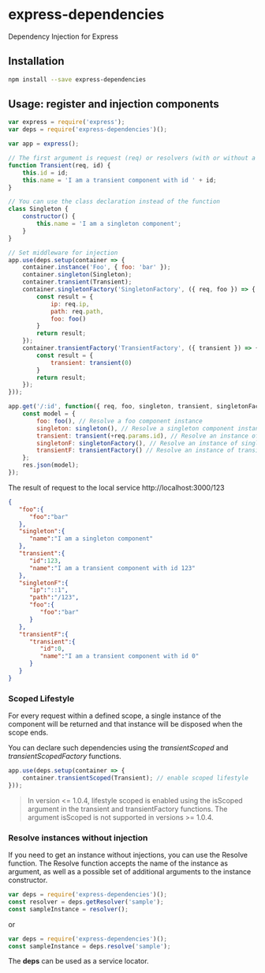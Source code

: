# express-dependencies

Dependency Injection for Express

## Installation

```sh
npm install --save express-dependencies
```

## Usage: register and injection components

```js
var express = require('express');
var deps = require('express-dependencies')();

var app = express();

// The first argument is request (req) or resolvers (with or without a request), for example: Transient({ foo, singleton, req }, id) {
function Transient(req, id) {
    this.id = id;
    this.name = 'I am a transient component with id ' + id;
}

// You can use the class declaration instead of the function
class Singleton {
    constructor() {
        this.name = 'I am a singleton component';
    }
}

// Set middleware for injection
app.use(deps.setup(container => {
    container.instance('Foo', { foo: 'bar' });
    container.singleton(Singleton);
    container.transient(Transient);
    container.singletonFactory('SingletonFactory', ({ req, foo }) => {
        const result = {
            ip: req.ip,
            path: req.path,
            foo: foo()
        }
        return result;
    });
    container.transientFactory('TransientFactory', ({ transient }) => {
        const result = {
            transient: transient(0)
        }
        return result;
    });
}));

app.get('/:id', function({ req, foo, singleton, transient, singletonFactory, transientFactory }, res, next) {
    const model = {
        foo: foo(), // Resolve a foo component instance
        singleton: singleton(), // Resolve a singleton component instance
        transient: transient(+req.params.id), // Resolve an instance of transient component with id
        singletonF: singletonFactory(), // Resolve an instance of singleton component created using a factory
        transientF: transientFactory() // Resolve an instance of transient component created using a factory
    };
    res.json(model);
});

```

The result of request to the local service http://localhost:3000/123

```json
{
   "foo":{
      "foo":"bar"
   },
   "singleton":{
      "name":"I am a singleton component"
   },
   "transient":{
      "id":123,
      "name":"I am a transient component with id 123"
   },
   "singletonF":{
      "ip":"::1",
      "path":"/123",
      "foo":{
         "foo":"bar"
      }
   },
   "transientF":{
      "transient":{
         "id":0,
         "name":"I am a transient component with id 0"
      }
   }
}
```

### Scoped Lifestyle

For every request within a defined scope, a single instance of the component will be returned and that instance will be disposed when the scope ends.

You can declare such dependencies using the *transientScoped* and *transientScopedFactory* functions.

```js
app.use(deps.setup(container => {
    container.transientScoped(Transient); // enable scoped lifestyle
}));
```

> In version <= 1.0.4, lifestyle scoped is enabled using the isScoped argument in the transient and transientFactory functions.
> The argument isScoped is not supported in versions >= 1.0.4.

### Resolve instances without injection

If you need to get an instance without injections, you can use the Resolve function. The Resolve function accepts the name of the instance as argument, as well as a possible set of additional arguments to the instance constructor.

```js
var deps = require('express-dependencies')();
const resolver = deps.getResolver('sample');
const sampleInstance = resolver();
```

or

```js
var deps = require('express-dependencies')();
const sampleInstance = deps.resolve('sample');
```

The **deps** can be used as a service locator.
